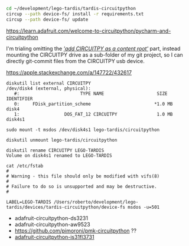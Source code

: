

```bash
cd ~/development/lego-tardis/tardis-circuitpython
circup --path device-fs/ install -r requirements.txt
circup --path device-fs/ update
```


https://learn.adafruit.com/welcome-to-circuitpython/pycharm-and-circuitpython

I'm trialing omitting the
[_'add CIRCUITPY as a content root'_](https://learn.adafruit.com/welcome-to-circuitpython/pycharm-and-circuitpython#creating-a-project-on-a-computers-file-system-3105042-4)
part, instead mounting the CIRCUITPY drive as a sub-folder of my git project, so I can directly git-commit files
from the CIRCUITPY usb device.

https://apple.stackexchange.com/a/147722/432617

```commandline
diskutil list external CIRCUITPY
/dev/disk4 (external, physical):
   #:                       TYPE NAME                    SIZE       IDENTIFIER
   0:     FDisk_partition_scheme                        *1.0 MB     disk4
   1:                 DOS_FAT_12 CIRCUITPY               1.0 MB     disk4s1

sudo mount -t msdos /dev/disk4s1 lego-tardis/circuitpython
```

```commandline
diskutil unmount lego-tardis/circuitpython
```

```commandline
diskutil rename CIRCUITPY LEGO-TARDIS
Volume on disk4s1 renamed to LEGO-TARDIS
```

```commandline
cat /etc/fstab
#
# Warning - this file should only be modified with vifs(8)
#
# Failure to do so is unsupported and may be destructive.
#

LABEL=LEGO-TARDIS /Users/roberto/development/lego-tardis/devices/tardis-circuitpython/device-fs msdos -u=501
```

* adafruit-circuitpython-ds3231
* adafruit-circuitpython-aw9523
* https://github.com/pimoroni/pmk-circuitpython ??
* [adafruit-circuitpython-is31fl3731](https://pypi.org/project/adafruit-circuitpython-is31fl3731/)

